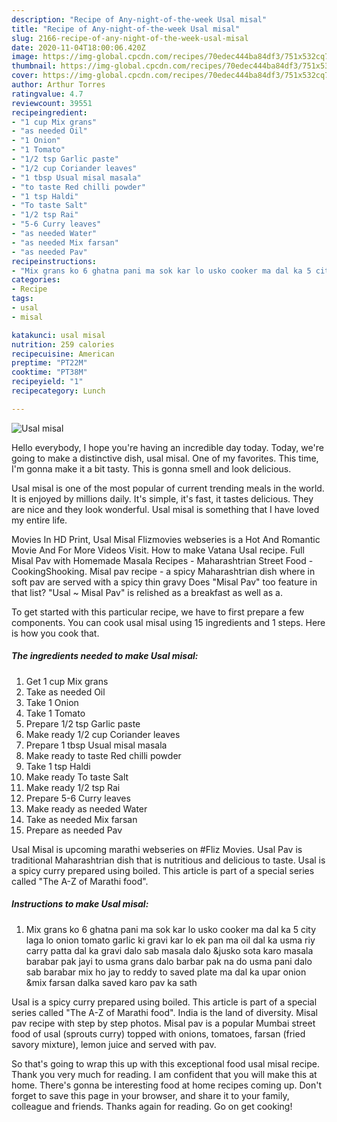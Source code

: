 ```yaml
---
description: "Recipe of Any-night-of-the-week Usal misal"
title: "Recipe of Any-night-of-the-week Usal misal"
slug: 2166-recipe-of-any-night-of-the-week-usal-misal
date: 2020-11-04T18:00:06.420Z
image: https://img-global.cpcdn.com/recipes/70edec444ba84df3/751x532cq70/usal-misal-recipe-main-photo.jpg
thumbnail: https://img-global.cpcdn.com/recipes/70edec444ba84df3/751x532cq70/usal-misal-recipe-main-photo.jpg
cover: https://img-global.cpcdn.com/recipes/70edec444ba84df3/751x532cq70/usal-misal-recipe-main-photo.jpg
author: Arthur Torres
ratingvalue: 4.7
reviewcount: 39551
recipeingredient:
- "1 cup Mix grans"
- "as needed Oil"
- "1 Onion"
- "1 Tomato"
- "1/2 tsp Garlic paste"
- "1/2 cup Coriander leaves"
- "1 tbsp Usual misal masala"
- "to taste Red chilli powder"
- "1 tsp Haldi"
- "To taste Salt"
- "1/2 tsp Rai"
- "5-6 Curry leaves"
- "as needed Water"
- "as needed Mix farsan"
- "as needed Pav"
recipeinstructions:
- "Mix grans ko 6 ghatna pani ma sok kar lo usko cooker ma dal ka 5 city laga lo onion tomato garlic ki gravi kar lo ek pan ma oil dal ka usma riy carry patta dal ka gravi dalo sab masala dalo &amp;jusko sota karo masala barabar pak jayi to usma grans dalo barbar pak na do usma pani dalo sab barabar mix ho jay to reddy to saved plate ma dal ka upar onion &amp;mix farsan dalka saved karo pav ka sath"
categories:
- Recipe
tags:
- usal
- misal

katakunci: usal misal 
nutrition: 259 calories
recipecuisine: American
preptime: "PT22M"
cooktime: "PT38M"
recipeyield: "1"
recipecategory: Lunch

---
```



![Usal misal](https://img-global.cpcdn.com/recipes/70edec444ba84df3/751x532cq70/usal-misal-recipe-main-photo.jpg)

Hello everybody, I hope you're having an incredible day today. Today, we're going to make a distinctive dish, usal misal. One of my favorites. This time, I'm gonna make it a bit tasty. This is gonna smell and look delicious.

Usal misal is one of the most popular of current trending meals in the world. It is enjoyed by millions daily. It's simple, it's fast, it tastes delicious. They are nice and they look wonderful. Usal misal is something that I have loved my entire life.

Movies In HD Print, Usal Misal Flizmovies webseries is a Hot And Romantic Movie And For More Videos Visit. How to make Vatana Usal recipe. Full Misal Pav with Homemade Masala Recipes - Maharashtrian Street Food - CookingShooking. Misal pav recipe - a spicy Maharashtrian dish where in soft pav are served with a spicy thin gravy Does &#34;Misal Pav&#34; too feature in that list? &#34;Usal ~ Misal Pav&#34; is relished as a breakfast as well as a.


To get started with this particular recipe, we have to first prepare a few components. You can cook usal misal using 15 ingredients and 1 steps. Here is how you cook that.

<!--inarticleads1-->

##### The ingredients needed to make Usal misal:

1. Get 1 cup Mix grans
1. Take as needed Oil
1. Take 1 Onion
1. Take 1 Tomato
1. Prepare 1/2 tsp Garlic paste
1. Make ready 1/2 cup Coriander leaves
1. Prepare 1 tbsp Usual misal masala
1. Make ready to taste Red chilli powder
1. Take 1 tsp Haldi
1. Make ready To taste Salt
1. Make ready 1/2 tsp Rai
1. Prepare 5-6 Curry leaves
1. Make ready as needed Water
1. Take as needed Mix farsan
1. Prepare as needed Pav


Usal Misal is upcoming marathi webseries on #Fliz Movies. Usal Pav is traditional Maharashtrian dish that is nutritious and delicious to taste. Usal is a spicy curry prepared using boiled. This article is part of a special series called &#34;The A-Z of Marathi food&#34;. 

<!--inarticleads2-->

##### Instructions to make Usal misal:

1. Mix grans ko 6 ghatna pani ma sok kar lo usko cooker ma dal ka 5 city laga lo onion tomato garlic ki gravi kar lo ek pan ma oil dal ka usma riy carry patta dal ka gravi dalo sab masala dalo &amp;jusko sota karo masala barabar pak jayi to usma grans dalo barbar pak na do usma pani dalo sab barabar mix ho jay to reddy to saved plate ma dal ka upar onion &amp;mix farsan dalka saved karo pav ka sath


Usal is a spicy curry prepared using boiled. This article is part of a special series called &#34;The A-Z of Marathi food&#34;. India is the land of diversity. Misal pav recipe with step by step photos. Misal pav is a popular Mumbai street food of usal (sprouts curry) topped with onions, tomatoes, farsan (fried savory mixture), lemon juice and served with pav. 

So that's going to wrap this up with this exceptional food usal misal recipe. Thank you very much for reading. I am confident that you will make this at home. There's gonna be interesting food at home recipes coming up. Don't forget to save this page in your browser, and share it to your family, colleague and friends. Thanks again for reading. Go on get cooking!
